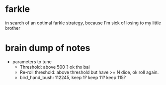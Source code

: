 # farkle
in search of an optimal farkle strategy, because I'm sick of losing to my little brother



# brain dump of notes
* parameters to tune
	+ Threshold: above 500 ? ok thx bai
	+ Re-roll threshold: above threshold but have >= N dice, ok roll again.
	+ bird_hand_bush: 112245, keep 1? keep 11? keep 115?
